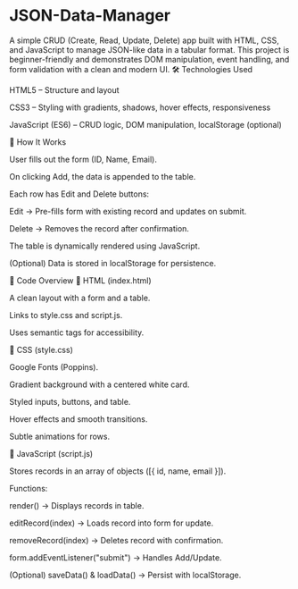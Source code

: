# JSON-Data-Manager
A simple CRUD (Create, Read, Update, Delete) app built with HTML, CSS, and JavaScript to manage JSON-like data in a tabular format. This project is beginner-friendly and demonstrates DOM manipulation, event handling, and form validation with a clean and modern UI.
🛠️ Technologies Used

HTML5 – Structure and layout

CSS3 – Styling with gradients, shadows, hover effects, responsiveness

JavaScript (ES6) – CRUD logic, DOM manipulation, localStorage (optional)

📖 How It Works

User fills out the form (ID, Name, Email).

On clicking Add, the data is appended to the table.

Each row has Edit and Delete buttons:

Edit → Pre-fills form with existing record and updates on submit.

Delete → Removes the record after confirmation.

The table is dynamically rendered using JavaScript.

(Optional) Data is stored in localStorage for persistence.

📝 Code Overview
🔹 HTML (index.html)

A clean layout with a form and a table.

Links to style.css and script.js.

Uses semantic tags for accessibility.

🔹 CSS (style.css)

Google Fonts (Poppins).

Gradient background with a centered white card.

Styled inputs, buttons, and table.

Hover effects and smooth transitions.

Subtle animations for rows.

🔹 JavaScript (script.js)

Stores records in an array of objects ([{ id, name, email }]).

Functions:

render() → Displays records in table.

editRecord(index) → Loads record into form for update.

removeRecord(index) → Deletes record with confirmation.

form.addEventListener("submit") → Handles Add/Update.

(Optional) saveData() & loadData() → Persist with localStorage.
